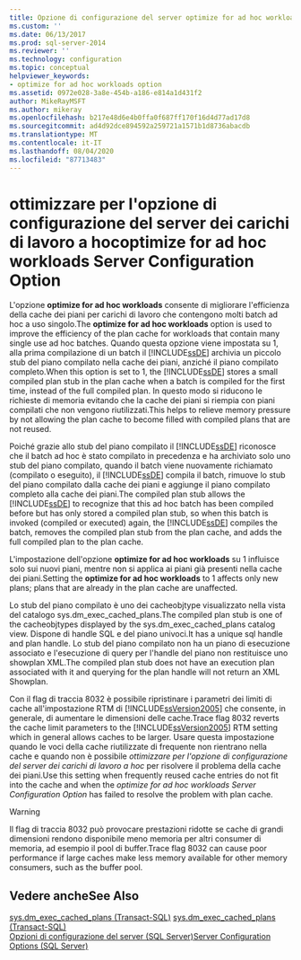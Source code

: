 ```yaml
---
title: Opzione di configurazione del server optimize for ad hoc workloads | Microsoft Docs
ms.custom: ''
ms.date: 06/13/2017
ms.prod: sql-server-2014
ms.reviewer: ''
ms.technology: configuration
ms.topic: conceptual
helpviewer_keywords:
- optimize for ad hoc workloads option
ms.assetid: 0972e028-3a8e-454b-a186-e814a1d431f2
author: MikeRayMSFT
ms.author: mikeray
ms.openlocfilehash: b217e48d6e4b0ffa0f687ff170f16d4d77ad17d8
ms.sourcegitcommit: ad4d92dce894592a259721a1571b1d8736abacdb
ms.translationtype: MT
ms.contentlocale: it-IT
ms.lasthandoff: 08/04/2020
ms.locfileid: "87713483"
---
```

# <a name="optimize-for-ad-hoc-workloads-server-configuration-option"></a><span data-ttu-id="b6fc7-102">ottimizzare per l'opzione di configurazione del server dei carichi di lavoro a hoc</span><span class="sxs-lookup"><span data-stu-id="b6fc7-102">optimize for ad hoc workloads Server Configuration Option</span></span>
  <span data-ttu-id="b6fc7-103">L'opzione **optimize for ad hoc workloads** consente di migliorare l'efficienza della cache dei piani per carichi di lavoro che contengono molti batch ad hoc a uso singolo.</span><span class="sxs-lookup"><span data-stu-id="b6fc7-103">The **optimize for ad hoc workloads** option is used to improve the efficiency of the plan cache for workloads that contain many single use ad hoc batches.</span></span> <span data-ttu-id="b6fc7-104">Quando questa opzione viene impostata su 1, alla prima compilazione di un batch il [!INCLUDE[ssDE](../../includes/ssde-md.md)] archivia un piccolo stub del piano compilato nella cache dei piani, anziché il piano compilato completo.</span><span class="sxs-lookup"><span data-stu-id="b6fc7-104">When this option is set to 1, the [!INCLUDE[ssDE](../../includes/ssde-md.md)] stores a small compiled plan stub in the plan cache when a batch is compiled for the first time, instead of the full compiled plan.</span></span> <span data-ttu-id="b6fc7-105">In questo modo si riducono le richieste di memoria evitando che la cache dei piani si riempia con piani compilati che non vengono riutilizzati.</span><span class="sxs-lookup"><span data-stu-id="b6fc7-105">This helps to relieve memory pressure by not allowing the plan cache to become filled with compiled plans that are not reused.</span></span>  
  
 <span data-ttu-id="b6fc7-106">Poiché grazie allo stub del piano compilato il [!INCLUDE[ssDE](../../includes/ssde-md.md)] riconosce che il batch ad hoc è stato compilato in precedenza e ha archiviato solo uno stub del piano compilato, quando il batch viene nuovamente richiamato (compilato o eseguito), il [!INCLUDE[ssDE](../../includes/ssde-md.md)] compila il batch, rimuove lo stub del piano compilato dalla cache dei piani e aggiunge il piano compilato completo alla cache dei piani.</span><span class="sxs-lookup"><span data-stu-id="b6fc7-106">The compiled plan stub allows the [!INCLUDE[ssDE](../../includes/ssde-md.md)] to recognize that this ad hoc batch has been compiled before but has only stored a compiled plan stub, so when this batch is invoked (compiled or executed) again, the [!INCLUDE[ssDE](../../includes/ssde-md.md)] compiles the batch, removes the compiled plan stub from the plan cache, and adds the full compiled plan to the plan cache.</span></span>  
  
 <span data-ttu-id="b6fc7-107">L'impostazione dell'opzione **optimize for ad hoc workloads** su 1 influisce solo sui nuovi piani, mentre non si applica ai piani già presenti nella cache dei piani.</span><span class="sxs-lookup"><span data-stu-id="b6fc7-107">Setting the **optimize for ad hoc workloads** to 1 affects only new plans; plans that are already in the plan cache are unaffected.</span></span>  
  
 <span data-ttu-id="b6fc7-108">Lo stub del piano compilato è uno dei cacheobjtype visualizzato nella vista del catalogo sys.dm_exec_cached_plans.</span><span class="sxs-lookup"><span data-stu-id="b6fc7-108">The compiled plan stub is one of the cacheobjtypes displayed by the sys.dm_exec_cached_plans catalog view.</span></span> <span data-ttu-id="b6fc7-109">Dispone di handle SQL e del piano univoci.</span><span class="sxs-lookup"><span data-stu-id="b6fc7-109">It has a unique sql handle and plan handle.</span></span> <span data-ttu-id="b6fc7-110">Lo stub del piano compilato non ha un piano di esecuzione associato e l'esecuzione di query per l'handle del piano non restituisce uno showplan XML.</span><span class="sxs-lookup"><span data-stu-id="b6fc7-110">The compiled plan stub does not have an execution plan associated with it and querying for the plan handle will not return an XML Showplan.</span></span>  
  
 <span data-ttu-id="b6fc7-111">Con il flag di traccia 8032 è possibile ripristinare i parametri dei limiti di cache all'impostazione RTM di [!INCLUDE[ssVersion2005](../../includes/ssversion2005-md.md)] che consente, in generale, di aumentare le dimensioni delle cache.</span><span class="sxs-lookup"><span data-stu-id="b6fc7-111">Trace flag 8032 reverts the cache limit parameters to the [!INCLUDE[ssVersion2005](../../includes/ssversion2005-md.md)] RTM setting which in general allows caches to be larger.</span></span> <span data-ttu-id="b6fc7-112">Usare questa impostazione quando le voci della cache riutilizzate di frequente non rientrano nella cache e quando non è possibile *ottimizzare per l'opzione di configurazione del server dei carichi di lavoro a hoc* per risolvere il problema della cache dei piani.</span><span class="sxs-lookup"><span data-stu-id="b6fc7-112">Use this setting when frequently reused cache entries do not fit into the cache and when the *optimize for ad hoc workloads Server Configuration Option* has failed to resolve the problem with plan cache.</span></span>  
  
> [!WARNING]  
>  <span data-ttu-id="b6fc7-113">Il flag di traccia 8032 può provocare prestazioni ridotte se cache di grandi dimensioni rendono disponibile meno memoria per altri consumer di memoria, ad esempio il pool di buffer.</span><span class="sxs-lookup"><span data-stu-id="b6fc7-113">Trace flag 8032 can cause poor performance if large caches make less memory available for other memory consumers, such as the buffer pool.</span></span>  
  
## <a name="see-also"></a><span data-ttu-id="b6fc7-114">Vedere anche</span><span class="sxs-lookup"><span data-stu-id="b6fc7-114">See Also</span></span>  
 <span data-ttu-id="b6fc7-115">[sys.dm_exec_cached_plans &#40;Transact-SQL&#41;](/sql/relational-databases/system-dynamic-management-views/sys-dm-exec-cached-plans-transact-sql) </span><span class="sxs-lookup"><span data-stu-id="b6fc7-115">[sys.dm_exec_cached_plans &#40;Transact-SQL&#41;](/sql/relational-databases/system-dynamic-management-views/sys-dm-exec-cached-plans-transact-sql) </span></span>  
 [<span data-ttu-id="b6fc7-116">Opzioni di configurazione del server &#40;SQL Server&#41;</span><span class="sxs-lookup"><span data-stu-id="b6fc7-116">Server Configuration Options &#40;SQL Server&#41;</span></span>](server-configuration-options-sql-server.md)  
  
  
